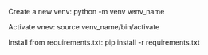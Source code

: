 Create a new venv:
python -m venv venv_name

Activate vnev:
source venv_name/bin/activate

Install from requirements.txt:
pip install -r requirements.txt
